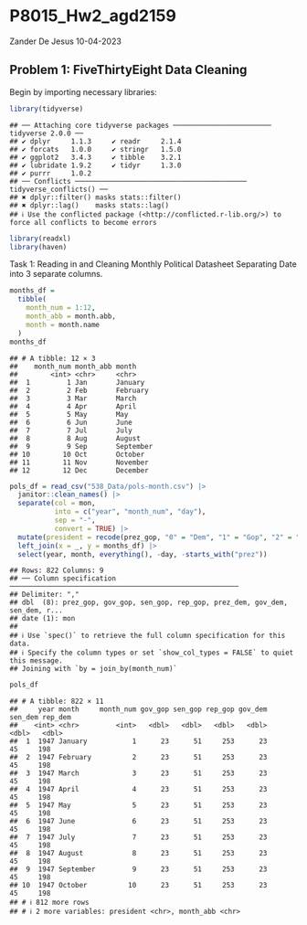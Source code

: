 P8015_Hw2_agd2159
================
Zander De Jesus
10-04-2023

## Problem 1: FiveThirtyEight Data Cleaning

Begin by importing necessary libraries:

``` r
library(tidyverse)
```

    ## ── Attaching core tidyverse packages ──────────────────────── tidyverse 2.0.0 ──
    ## ✔ dplyr     1.1.3     ✔ readr     2.1.4
    ## ✔ forcats   1.0.0     ✔ stringr   1.5.0
    ## ✔ ggplot2   3.4.3     ✔ tibble    3.2.1
    ## ✔ lubridate 1.9.2     ✔ tidyr     1.3.0
    ## ✔ purrr     1.0.2     
    ## ── Conflicts ────────────────────────────────────────── tidyverse_conflicts() ──
    ## ✖ dplyr::filter() masks stats::filter()
    ## ✖ dplyr::lag()    masks stats::lag()
    ## ℹ Use the conflicted package (<http://conflicted.r-lib.org/>) to force all conflicts to become errors

``` r
library(readxl)
library(haven)
```

Task 1: Reading in and Cleaning Monthly Political Datasheet Separating
Date into 3 separate columns.

``` r
months_df =
  tibble(
    month_num = 1:12,
    month_abb = month.abb,
    month = month.name
  )
months_df
```

    ## # A tibble: 12 × 3
    ##    month_num month_abb month    
    ##        <int> <chr>     <chr>    
    ##  1         1 Jan       January  
    ##  2         2 Feb       February 
    ##  3         3 Mar       March    
    ##  4         4 Apr       April    
    ##  5         5 May       May      
    ##  6         6 Jun       June     
    ##  7         7 Jul       July     
    ##  8         8 Aug       August   
    ##  9         9 Sep       September
    ## 10        10 Oct       October  
    ## 11        11 Nov       November 
    ## 12        12 Dec       December

``` r
pols_df = read_csv("538_Data/pols-month.csv") |> 
  janitor::clean_names() |> 
  separate(col = mon,
           into = c("year", "month_num", "day"),
           sep = "-", 
           convert = TRUE) |> 
  mutate(president = recode(prez_gop, "0" = "Dem", "1" = "Gop", "2" = "Gop")) |> 
  left_join(x = _, y = months_df) |> 
  select(year, month, everything(), -day, -starts_with("prez")) 
```

    ## Rows: 822 Columns: 9
    ## ── Column specification ────────────────────────────────────────────────────────
    ## Delimiter: ","
    ## dbl  (8): prez_gop, gov_gop, sen_gop, rep_gop, prez_dem, gov_dem, sen_dem, r...
    ## date (1): mon
    ## 
    ## ℹ Use `spec()` to retrieve the full column specification for this data.
    ## ℹ Specify the column types or set `show_col_types = FALSE` to quiet this message.
    ## Joining with `by = join_by(month_num)`

``` r
pols_df
```

    ## # A tibble: 822 × 11
    ##     year month     month_num gov_gop sen_gop rep_gop gov_dem sen_dem rep_dem
    ##    <int> <chr>         <int>   <dbl>   <dbl>   <dbl>   <dbl>   <dbl>   <dbl>
    ##  1  1947 January           1      23      51     253      23      45     198
    ##  2  1947 February          2      23      51     253      23      45     198
    ##  3  1947 March             3      23      51     253      23      45     198
    ##  4  1947 April             4      23      51     253      23      45     198
    ##  5  1947 May               5      23      51     253      23      45     198
    ##  6  1947 June              6      23      51     253      23      45     198
    ##  7  1947 July              7      23      51     253      23      45     198
    ##  8  1947 August            8      23      51     253      23      45     198
    ##  9  1947 September         9      23      51     253      23      45     198
    ## 10  1947 October          10      23      51     253      23      45     198
    ## # ℹ 812 more rows
    ## # ℹ 2 more variables: president <chr>, month_abb <chr>
